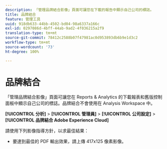 ```yaml
---
description: 「管理品牌結合影像」頁面可讓您在下載的報告中顯示自己公司的標誌。
title: 品牌結合
feature: 管理工具
uuid: 918db633-44bb-4502-bd04-98a6337a166c
exl-id: 0297086d-4bff-44ab-9ad2-4f036215a2f9
translation-type: tm+mt
source-git-commit: 78412c2588b07f47981ac0d953893db6b9e1d3c2
workflow-type: tm+mt
source-wordcount: '73'
ht-degree: 100%

---
```


# 品牌結合

「管理品牌結合影像」頁面可讓您在 Reports &amp; Analytics 的下載報表和舊版控制面板中顯示自己公司的標誌。品牌結合不會使用在 Analysis Workspace 中。

**[!UICONTROL 分析]** > **[!UICONTROL 管理員]** > **[!UICONTROL 公司設定]** > **[!UICONTROL 品牌結合 Adobe Experience Cloud]**

請使用下列影像指導方針，以求最佳結果：

* 要達到最佳的 PDF 輸出效果，請上傳 417x125 像素影像。
